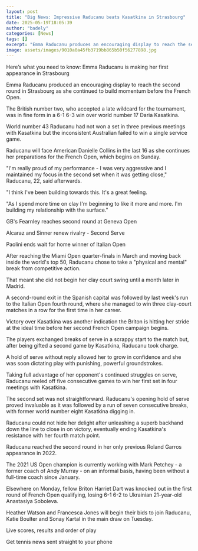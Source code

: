 ```yaml
---
layout: post
title: "Big News: Impressive Raducanu beats Kasatkina in Strasbourg"
date: 2025-05-19T18:05:39
author: "badely"
categories: [News]
tags: []
excerpt: "Emma Raducanu produces an encouraging display to reach the second round in Strasbourg as she continues to build momentum before the French Open."
image: assets/images/9010a0a45fb3719bb865b50f56277898.jpg
---
```


Here’s what you need to know: Emma Raducanu is making her first appearance in Strasbourg

Emma Raducanu produced an encouraging display to reach the second round in Strasbourg as she continued to build momentum before the French Open.

The British number two, who accepted a late wildcard for the tournament, was in fine form in a 6-1 6-3 win over world number 17 Daria Kasatkina.

World number 43 Raducanu had not won a set in three previous meetings with Kasatkina but the inconsistent Australian failed to win a single service game.

Raducanu will face American Danielle Collins in the last 16 as she continues her preparations for the French Open, which begins on Sunday.

"I'm really proud of my performance - I was very aggressive and I maintained my focus in the second set when it was getting close," Raducanu, 22, said afterwards.

"I think I've been building towards this. It's a great feeling.

"As I spend more time on clay I'm beginning to like it more and more. I'm building my relationship with the surface."

GB's Fearnley reaches second round at Geneva Open

Alcaraz and Sinner renew rivalry - Second Serve

Paolini ends wait for home winner of Italian Open

After reaching the Miami Open quarter-finals in March and moving back inside the world's top 50, Raducanu chose to take a "physical and mental" break from competitive action.

That meant she did not begin her clay court swing until a month later in Madrid.

A second-round exit in the Spanish capital was followed by last week's run to the Italian Open fourth round, where she managed to win three clay-court matches in a row for the first time in her career.

Victory over Kasatkina was another indication the Briton is hitting her stride at the ideal time before her second French Open campaign begins.

The players exchanged breaks of serve in a scrappy start to the match but, after being gifted a second game by Kasatkina, Raducanu took charge.

A hold of serve without reply allowed her to grow in confidence and she was soon dictating play with punishing, powerful groundstrokes.

Taking full advantage of her opponent's continued struggles on serve, Raducanu reeled off five consecutive games to win her first set in four meetings with Kasatkina.

The second set was not straightforward. Raducanu's opening hold of serve proved invaluable as it was followed by a run of seven consecutive breaks, with former world number eight Kasatkina digging in. 

Raducanu could not hide her delight after unleashing a superb backhand down the line to close in on victory, eventually ending Kasatkina's resistance with her fourth match point.

Raducanu reached the second round in her only previous Roland Garros appearance in 2022.

The 2021 US Open champion is currently working with Mark Petchey - a former coach of Andy Murray - on an informal basis, having been without a full-time coach since January.

Elsewhere on Monday, fellow Briton Harriet Dart was knocked out in the first round of French Open qualifying, losing 6-1 6-2 to Ukrainian 21-year-old Anastasiya Soboleva.

Heather Watson and Francesca Jones will begin their bids to join Raducanu, Katie Boulter and Sonay Kartal in the main draw on Tuesday.

Live scores, results and order of play

Get tennis news sent straight to your phone

